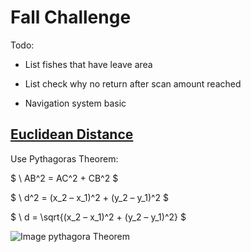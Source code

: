 # Fall Challenge

Todo:

- List fishes that have leave area
- List check why no return after scan amount reached

- Navigation system basic

## [Euclidean Distance](https://www.cuemath.com/euclidean-distance-formula/)

Use Pythagoras Theorem:

$ \ AB^2 = AC^2 + CB^2 $

$ \ d^2 = (x_2 – x_1)^2 + (y_2 – y_1)^2 $

$ \ d = \sqrt{(x_2 – x_1)^2 + (y_2 – y_1)^2} $

![Image pythagora Theorem](https://d138zd1ktt9iqe.cloudfront.net/media/seo_landing_files/euclidean-distance-formula-derivation-1624039182.png)
